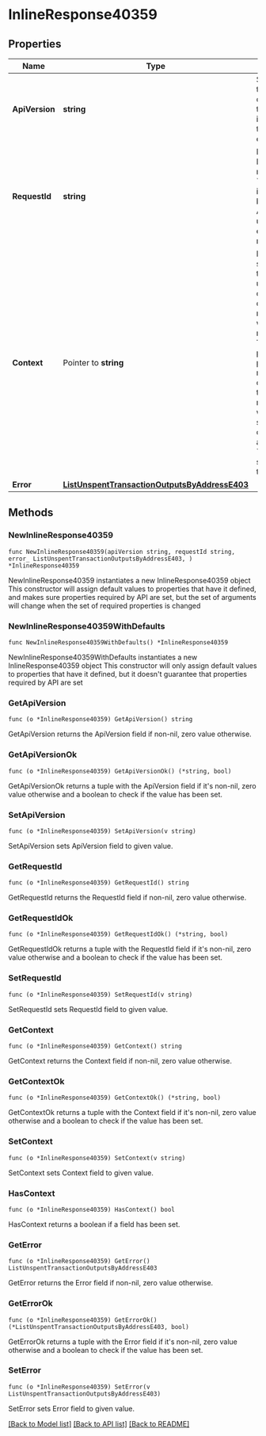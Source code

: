 # InlineResponse40359

## Properties

Name | Type | Description | Notes
------------ | ------------- | ------------- | -------------
**ApiVersion** | **string** | Specifies the version of the API that incorporates this endpoint. | 
**RequestId** | **string** | Defines the ID of the request. The &#x60;requestId&#x60; is generated by Crypto APIs and it&#39;s unique for every request. | 
**Context** | Pointer to **string** | In batch situations the user can use the context to correlate responses with requests. This property is present regardless of whether the response was successful or returned as an error. &#x60;context&#x60; is specified by the user. | [optional] 
**Error** | [**ListUnspentTransactionOutputsByAddressE403**](ListUnspentTransactionOutputsByAddressE403.md) |  | 

## Methods

### NewInlineResponse40359

`func NewInlineResponse40359(apiVersion string, requestId string, error_ ListUnspentTransactionOutputsByAddressE403, ) *InlineResponse40359`

NewInlineResponse40359 instantiates a new InlineResponse40359 object
This constructor will assign default values to properties that have it defined,
and makes sure properties required by API are set, but the set of arguments
will change when the set of required properties is changed

### NewInlineResponse40359WithDefaults

`func NewInlineResponse40359WithDefaults() *InlineResponse40359`

NewInlineResponse40359WithDefaults instantiates a new InlineResponse40359 object
This constructor will only assign default values to properties that have it defined,
but it doesn't guarantee that properties required by API are set

### GetApiVersion

`func (o *InlineResponse40359) GetApiVersion() string`

GetApiVersion returns the ApiVersion field if non-nil, zero value otherwise.

### GetApiVersionOk

`func (o *InlineResponse40359) GetApiVersionOk() (*string, bool)`

GetApiVersionOk returns a tuple with the ApiVersion field if it's non-nil, zero value otherwise
and a boolean to check if the value has been set.

### SetApiVersion

`func (o *InlineResponse40359) SetApiVersion(v string)`

SetApiVersion sets ApiVersion field to given value.


### GetRequestId

`func (o *InlineResponse40359) GetRequestId() string`

GetRequestId returns the RequestId field if non-nil, zero value otherwise.

### GetRequestIdOk

`func (o *InlineResponse40359) GetRequestIdOk() (*string, bool)`

GetRequestIdOk returns a tuple with the RequestId field if it's non-nil, zero value otherwise
and a boolean to check if the value has been set.

### SetRequestId

`func (o *InlineResponse40359) SetRequestId(v string)`

SetRequestId sets RequestId field to given value.


### GetContext

`func (o *InlineResponse40359) GetContext() string`

GetContext returns the Context field if non-nil, zero value otherwise.

### GetContextOk

`func (o *InlineResponse40359) GetContextOk() (*string, bool)`

GetContextOk returns a tuple with the Context field if it's non-nil, zero value otherwise
and a boolean to check if the value has been set.

### SetContext

`func (o *InlineResponse40359) SetContext(v string)`

SetContext sets Context field to given value.

### HasContext

`func (o *InlineResponse40359) HasContext() bool`

HasContext returns a boolean if a field has been set.

### GetError

`func (o *InlineResponse40359) GetError() ListUnspentTransactionOutputsByAddressE403`

GetError returns the Error field if non-nil, zero value otherwise.

### GetErrorOk

`func (o *InlineResponse40359) GetErrorOk() (*ListUnspentTransactionOutputsByAddressE403, bool)`

GetErrorOk returns a tuple with the Error field if it's non-nil, zero value otherwise
and a boolean to check if the value has been set.

### SetError

`func (o *InlineResponse40359) SetError(v ListUnspentTransactionOutputsByAddressE403)`

SetError sets Error field to given value.



[[Back to Model list]](../README.md#documentation-for-models) [[Back to API list]](../README.md#documentation-for-api-endpoints) [[Back to README]](../README.md)


